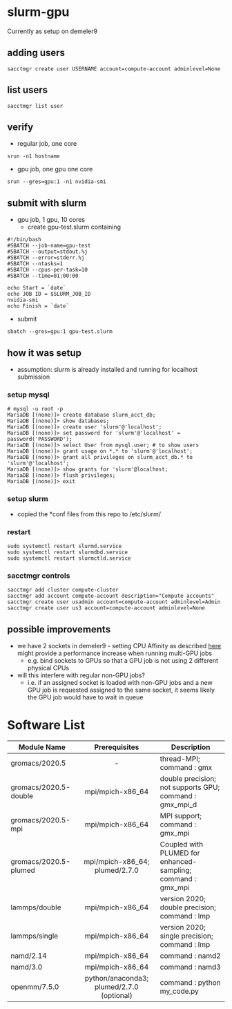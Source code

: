 # slurm-gpu

Currently as setup on demeler9

## adding users
```
sacctmgr create user USERNAME account=compute-account adminlevel=None
```

## list users
```
sacctmgr list user
```

## verify
 - regular job, one core
```
srun -n1 hostname
```
 - gpu job, one gpu one core
```
srun --gres=gpu:1 -n1 nvidia-smi
```
## submit with slurm
 - gpu job, 1 gpu, 10 cores
   - create gpu-test.slurm containing
```
#!/bin/bash                                                                                                                                                                                                           
#SBATCH --job-name=gpu-test                                                                                                                                                                                            
#SBATCH --output=stdout.%j                                                                                                                                                                                            
#SBATCH --error=stderr.%j                                                                                                                                                                                             
#SBATCH --ntasks=1                                                                                                                                                                                                    
#SBATCH --cpus-per-task=10                                                                                                                                                                                            
#SBATCH --time=01:00:00                                                                                                                                                                                               
                                                                                                                                                                                                                      
echo Start = `date`                                                                                                                                                                                                   
echo JOB ID = $SLURM_JOB_ID                                                                                                                                                                                           
nvidia-smi                                                                                                                                                                                                            
echo Finish = `date`
```
  - submit
```
sbatch --gres=gpu:1 gpu-test.slurm
```
## how it was setup

 - assumption: slurm is already installed and running for localhost submission
 
### setup mysql
```
# mysql -u root -p
MariaDB [(none)]> create database slurm_acct_db;
MariaDB [(none)]> show databases;
MariaDB [(none)]> create user 'slurm'@'localhost';
MariaDB [(none)]> set password for 'slurm'@'localhost' = password('PASSWORD');
MariaDB [(none)]> select User from mysql.user; # to show users
MariaDB [(none)]> grant usage on *.* to 'slurm'@'localhost';
MariaDB [(none)]> grant all privileges on slurm_acct_db.* to 'slurm'@'localhost';
MariaDB [(none)]> show grants for 'slurm'@localhost;
MariaDB [(none)]> flush privileges;
MariaDB [(none)]> exit
```
### setup slurm
 - copied the *conf files from this repo to /etc/slurm/

### restart
```
sudo systemctl restart slurmd.service
sudo systemctl restart slurmdbd.service
sudo systemctl restart slurmctld.service
```

### sacctmgr controls
```
sacctmgr add cluster compute-cluster
sacctmgr add account compute-account description="Compute accounts"
sacctmgr create user usadmin account=compute-account adminlevel=Admin
sacctmgr create user us3 account=compute-account adminlevel=None
```

## possible improvements
 - we have 2 sockets in demeler9 - setting CPU Affinity as described [here](https://github.com/dholt/slurm-gpu) might provide a performance increase when running multi-GPU jobs
   - e.g. bind sockets to GPUs so that a GPU job is not using 2 different physical CPUs
 - will this interfere with regular non-GPU jobs?
   - i.e. if an assigned socket is loaded with non-GPU jobs and a new GPU job is requested assigned to the same socket, it seems likely the GPU job would have to wait in queue  

# Software List
| Module Name | Prerequisites | Description | 
|  ---  | :---: | --- |
| gromacs/2020.5 | - | thread-MPI; command : gmx|
|  gromacs/2020.5-double | mpi/mpich-x86_64 | double precision; not supports GPU; command : gmx_mpi_d | 
| gromacs/2020.5-mpi | mpi/mpich-x86_64 | MPI support; command : gmx_mpi |
| gromacs/2020.5-plumed | mpi/mpich-x86_64; plumed/2.7.0 | Coupled with PLUMED for enhanced-sampling; command : gmx_mpi |
| lammps/double | mpi/mpich-x86_64 | version 2020; double precision; command : lmp|
| lammps/single | mpi/mpich-x86_64 | version 2020; single precision; command : lmp|
| namd/2.14 | mpi/mpich-x86_64 | command : namd2|
| namd/3.0 | mpi/mpich-x86_64 | command : namd3|
| openmm/7.5.0 | python/anaconda3; plumed/2.7.0 (optional) | command : python my_code.py |

